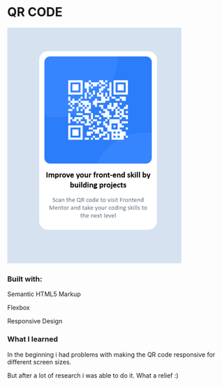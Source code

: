 <h1>QR CODE</h1>
<img src="assets/qrcode.PNG" alt="screenshot of the actual qr code">

<h3>Built with:</h3>
<p>Semantic HTML5 Markup</p>
<p>Flexbox</p>
<p>Responsive Design</p>

<h3>What I learned</h3>
<p>In the beginning i had problems with making the QR code responsive for different screen sizes.</p>
<p>But after a lot of research i was able to do it. What a relief :)</p>
